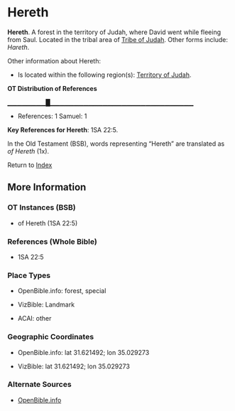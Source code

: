 # Hereth
**Hereth**. 
A forest in the territory of Judah, where David went while fleeing from Saul. 
Located in the tribal area of [Tribe of Judah](../../../groups/md/acai/Judah.md). 
Other forms include: 
*Hareth*. 




Other information about Hereth:


* Is located within the following region(s): 
[Territory of Judah](TerritoryOfJudah.md). 


**OT Distribution of References**

▁▁▁▁▁▁▁▁█▁▁▁▁▁▁▁▁▁▁▁▁▁▁▁▁▁▁▁▁▁▁▁▁▁▁▁▁▁▁
* References: 1 Samuel: 1



**Key References for Hereth**: 
1SA 22:5. 


In the Old Testament (BSB), words representing “Hereth” are translated as 
*of Hereth* (1x). 




Return to [Index](00-Index.md)

## More Information

### OT Instances (BSB)

* of Hereth (1SA 22:5)



### References (Whole Bible)

* 1SA 22:5


### Place Types

* OpenBible.info: forest, special

* VizBible: Landmark

* ACAI: other



### Geographic Coordinates

* OpenBible.info: lat 31.621492; lon 35.029273

* VizBible: lat 31.621492; lon 35.029273



### Alternate Sources

* [OpenBible.info](https://www.openbible.info/geo/ancient/a7df136)



